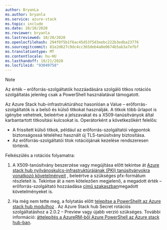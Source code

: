 ```yaml
---
author: BryanLa
ms.author: bryanla
ms.service: azure-stack
ms.topic: include
ms.date: 10/10/2020
ms.reviewer: bryanla
ms.lastreviewed: 10/20/2020
ms.openlocfilehash: 294f0f5b1f6ac45d53f5d3eebc222b3edba23776
ms.sourcegitcommit: 81e2d627c9dc4cc365deb4a0e0674b5ab3a7efbf
ms.translationtype: MT
ms.contentlocale: hu-HU
ms.lasthandoff: 10/21/2020
ms.locfileid: "93049758"
---
```

> [!NOTE]
> Az érték – erőforrás-szolgáltatók hozzáadására szolgáló titkos rotációs szolgáltatás jelenleg csak a PowerShell használatával támogatott. 

Az Azure Stack hub-infrastruktúrához hasonlóan a Value – erőforrás-szolgáltatók is a belső és külső titkokat használják. A titkok több űrlapot is igénybe vehetnek, beleértve a jelszavakat és a X509-tanúsítványok által karbantartott titkosítási kulcsokat is. Operátorként a következőkért felelős:

- A frissített külső titkok, például az erőforrás-szolgáltatói végpontok biztonságossá tételéhez használt új TLS-tanúsítvány biztosítása.
- Az erőforrás-szolgáltatói titok rotációjának kezelése rendszeresen történik.

Felkészülés a rotációs folyamatra:

1. A X509-tanúsítvány beszerzése vagy megújítása előtt tekintse át [Azure stack hub nyilvánoskulcs-infrastruktúrájának (PKI) tanúsítványokra vonatkozó követelményeit](../operator/azure-stack-pki-certs.md#certificate-requirements) , beleértve a szükséges pfx-formátum részleteit is. Tekintse át a nem kötelezően megjelenő, a megadott érték – erőforrás-szolgáltató hozzáadása [című szakaszban](../operator/azure-stack-pki-certs.md#optional-paas-certificates)megadott követelményeket is.

2. Ha még nem tette meg, a folytatás előtt [telepítse a PowerShellt az Azure stack hub modulhoz](../operator/powershell-install-az-module.md) . Az Azure Stack hub Secret rotációs szolgáltatáshoz a 2.0.2 – Preview vagy újabb verzió szükséges. További információ: [áttelepítés a AzureRM-ből Azure PowerShell az Azure stack hub-ban](../operator/migrate-azurerm-az.md).
